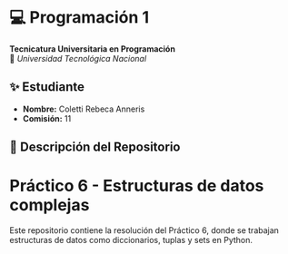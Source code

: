 # 💻 Programación 1  
**Tecnicatura Universitaria en Programación**  
📍 *Universidad Tecnológica Nacional*  

## ✨ Estudiante  
- **Nombre:** Coletti Rebeca Anneris 
- **Comisión:** 11 

## 📂 Descripción del Repositorio  
#  Práctico 6 - Estructuras de datos complejas

Este repositorio contiene la resolución del Práctico 6, donde se trabajan estructuras de datos como diccionarios, tuplas y sets en Python.  




